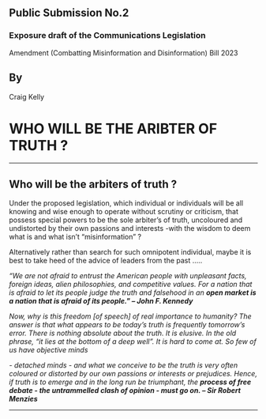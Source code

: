 ## Public Submission No.2


### Exposure draft of the Communications Legislation
 Amendment (Combatting Misinformation and
 Disinformation) Bill 2023

## By

 Craig Kelly

# WHO WILL BE THE ARIBTER OF TRUTH ?


-----

## Who will be the arbiters of truth ?

Under the proposed legislation, which individual or individuals will be all knowing and wise enough to
operate without scrutiny or criticism, that possess special powers to be the sole arbiter’s of truth,
uncoloured and undistorted by their own passions and interests -with the wisdom to deem what is and
what isn’t “misinformation” ?

Alternatively rather than search for such omnipotent individual, maybe it is best to take heed of the advice
of leaders from the past …..

_“We are not afraid to entrust the American people with unpleasant facts, foreign ideas, alien philosophies,_
_and competitive values. For a nation that is afraid to let its people judge the truth and falsehood in an_
**_open market is a nation that is afraid of its people." – John F. Kennedy_**

_Now, why is this freedom [of speech] of real importance to humanity? The answer is that what appears to_
_be today’s truth is frequently tomorrow’s error. There is nothing absolute about the truth. It is elusive. In_
_the old phrase, “it lies at the bottom of a deep well”. It is hard to come at. So few of us have objective minds_

_- detached minds - and what we conceive to be the truth is very often coloured or distorted by our own_
_passions or interests or prejudices. Hence, if truth is to emerge and in the long run be triumphant, the_
**_process of free debate - the untrammelled clash of opinion - must go on. – Sir Robert Menzies_**


-----

